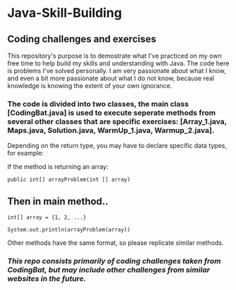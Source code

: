# Java-Skill-Building
## Coding challenges and exercises 

This repository's purpose is to demostrate what I've practiced on my own free time to help build my skills and understanding with Java.
The code here is problems I've solved personally. I am very passionate about what I know, and even a bit more passionate about what I do not know, because real knowledge is knowing the extent of your own ignorance.

### The code is divided into two classes, the main class [CodingBat.java] is used to execute seperate methods from several other classes that are specific exercises: [Array_1.java, Maps.java, Solution.java, WarmUp_1.java, Warmup_2.java].
Depending on the return type, you may have to declare specific data types, for example:

If the method is returning an array:
```
public int[] arrayProblem(int [] array)
```
## Then in main method..

```
int[] array = {1, 2, ...}

System.out.println(arrayProblem(array))
```

Other methods have the same format, so please replicate similar methods.

### _This repo consists primarily of coding challenges taken from CodingBat, but may include other challenges from similar websites in the future._
